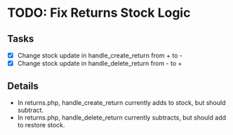 # TODO: Fix Returns Stock Logic

## Tasks
- [x] Change stock update in handle_create_return from + to -
- [x] Change stock update in handle_delete_return from - to +

## Details
- In returns.php, handle_create_return currently adds to stock, but should subtract.
- In returns.php, handle_delete_return currently subtracts, but should add to restore stock.
